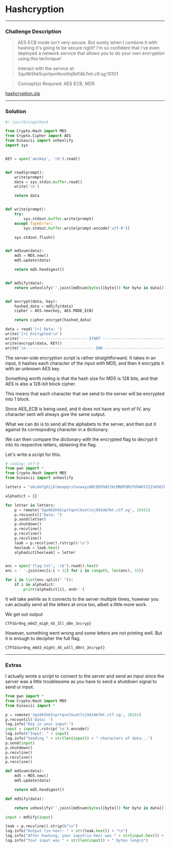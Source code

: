 # Hashcryption

---

### Challenge Description

> AES ECB mode isn't very secure. But surely when I combine it with hashing it's going to be secure right? I'm so confident that i've even deployed a network service that allows you to do your own encryption using this technique!

> Interact with the service at: 3qo9k5hk5cprtqvnlkvotlnj9d14b7mt.ctf.sg:10101

> Concept(s) Required: AES ECB, MD5

[hashcryption.zip](https://github.com/caprinux/Cyberthon-2021-Training/files/6369198/hashcryption.zip)

---

### Solution

```py
#! /usr/bin/python3

from Crypto.Hash import MD5
from Crypto.Cipher import AES
from binascii import unhexlify
import sys


KEY = open('aeskey', 'rb').read()


def read(prompt):
    write(prompt)
    data = sys.stdin.buffer.read()
    write('\n')

    return data


def write(prompt):
    try:
        sys.stdout.buffer.write(prompt)
    except TypeError:
        sys.stdout.buffer.write(prompt.encode('utf-8'))

    sys.stdout.flush()


def md5sum(data):
    md5 = MD5.new()
    md5.update(data)

    return md5.hexdigest()


def md5ify(data):
    return unhexlify(''.join([md5sum(bytes([byte])) for byte in data]))


def encrypt(data, key):
    hashed_data = md5ify(data)
    cipher = AES.new(key, AES.MODE_ECB)

    return cipher.encrypt(hashed_data)

data = read('[+] Data: ')
write('[+] Encrypted:\n')
write('----------------------------- START -------------------------------\n')
write(encrypt(data, KEY))
write('\n------------------------------ END --------------------------------')
```

The server-side encryption script is rather straightforward. It takes in an input, it hashes each character of the input with MD5, and then it encrypts it with an unknown AES key.

Something worth noting is that the hash size for MD5 is 128 bits, and that AES is also a 128-bit block cipher.

This means that each character that we send to the server will be encrypted into 1 block. 

Since AES_ECB is being used, and it does not have any sort of IV, any character sent will always give the same output.

What we can do is to send all the alphabets to the server, and then put it against its correspoding character in a dictionary.

We can then compare the dictionary with the encrypted flag to decrypt it into its respective letters, obtaining the flag.

Let's write a script for this.

```py
# coding: utf-8
from pwn import *
from Crypto.Hash import MD5
from binascii import unhexlify

letters = "abcdefghijklmnopqrstuvwxyzABCDEFGHIJKLMNOPQRSTUVWXYZ1234567890{}_"

alphadict = {}

for letter in letters:
    p = remote('3qo9k5hk5cprtqvnlkvotlnj9d14b7mt.ctf.sg', 10101)
    p.recvuntil("Data: ")
    p.send(letter)
    p.shutdown()
    p.recvline()
    p.recvline()
    p.recvline()
    leak = p.recvline().rstrip(b'\n')
    hexleak = leak.hex()
    alphadict[hexleak] = letter


enc = open('flag.txt', 'rb').read().hex()
enc = ' '.join(enc[i:i + 32] for i in range(0, len(enc), 32))

for i in list(enc.split(" ")):
    if i in alphadict:
        print(alphadict[i], end='')
```

It will take awhile as it connects to the server multiple times, however you can actually send all the letters at once too, albeit a little more work.

We get out output 

```
CTFSGr0ng_m0d3_m1gh_45_3ll_d0n_3ncryp}
```

However, something went wrong and some letters are not printing well. But it is enough to decipher the full flag.

```
CTFSG{wr0ng_m0d3_m1ght_45_w3ll_d0nt_3ncrypt}
```

---

### Extras

I actually wrote a script to connect to the server and send an input since the server was a little troublesome as you have to send a shutdown signal to send ur input.

```py
from pwn import *
from Crypto.Hash import MD5
from binascii import *

p = remote('3qo9k5hk5cprtqvnlkvotlnj9d14b7mt.ctf.sg', 10101)
p.recvuntil('Data: ')
log.info("Key in your input:")
input = input().rstrip('\n').encode()
log.info(b"Input: " + input)
log.info("Sending " + str(len(input)) + " characters of data...")
p.send(input)
p.shutdown()
p.recvline()
p.recvline()
p.recvline()

def md5sum(data):
    md5 = MD5.new()
    md5.update(data)

    return md5.hexdigest()

def md5ify(data):

    return unhexlify(''.join([md5sum(bytes([byte])) for byte in data]))

input = md5ify(input)

leak = p.recvline().strip(b"\n")
log.info("Output (in hex): " + str(leak.hex()) + "\n")
log.info("After hashing, your input(in hex) was " + str(input.hex()) + ".")
log.info("Your input was " + str(len(input)) + " bytes long\n")
```




